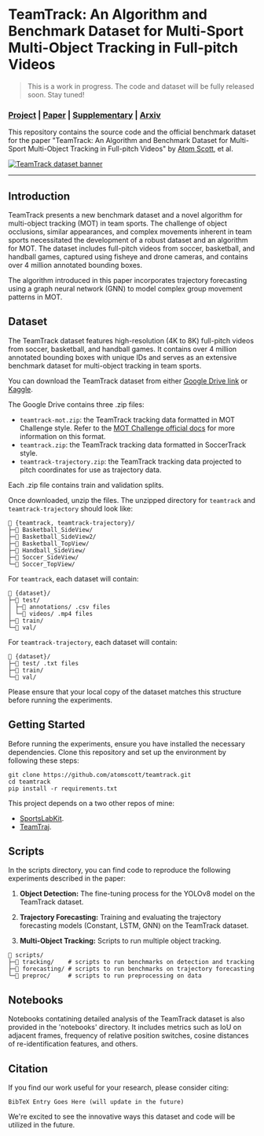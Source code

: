 
# TeamTrack: An Algorithm and Benchmark Dataset for Multi-Sport Multi-Object Tracking in Full-pitch Videos
> This is a work in progress. The code and dataset will be fully released soon. Stay tuned!
### <a href="https://atomscott.github.io/TeamTrack/" target="_blank">Project</a> | <a href="" target="_blank">Paper</a> | <a href="" target="_blank">Supplementary</a> | <a href="" target="_blank">Arxiv</a> <br>
This repository contains the source code and the official benchmark dataset for the paper "TeamTrack: An Algorithm and Benchmark Dataset for Multi-Sport Multi-Object Tracking in Full-pitch Videos" by [Atom Scott](https://twitter.com/AtomJamesScott), et al.

[![TeamTrack dataset banner](https://img.youtube.com/vi/lo85bm9oBcI/0.jpg)](https://www.youtube.com/watch?v=lo85bm9oBcI)


___


## Introduction

TeamTrack presents a new benchmark dataset and a novel algorithm for multi-object tracking (MOT) in team sports. The challenge of object occlusions, similar appearances, and complex movements inherent in team sports necessitated the development of a robust dataset and an algorithm for MOT. The dataset includes full-pitch videos from soccer, basketball, and handball games, captured using fisheye and drone cameras, and contains over 4 million annotated bounding boxes. 

The algorithm introduced in this paper incorporates trajectory forecasting using a graph neural network (GNN) to model complex group movement patterns in MOT.

## Dataset

The TeamTrack dataset features high-resolution (4K to 8K) full-pitch videos from soccer, basketball, and handball games. It contains over 4 million annotated bounding boxes with unique IDs and serves as an extensive benchmark dataset for multi-object tracking in team sports.

You can download the TeamTrack dataset from either [Google Drive link](https://drive.google.com/drive/u/1/folders/1D3jxrEWgWke0l1TWC_052OhYVs2IwDVZ) or [Kaggle](https://www.kaggle.com/datasets/atomscott/teamtrack).

The Google Drive contains three .zip files:
- `teamtrack-mot.zip`: the TeamTrack tracking data formatted in MOT Challenge style. Refer to the [MOT Challenge official docs](https://github.com/JonathonLuiten/TrackEval/tree/master/docs/MOTChallenge-Official) for more information on this format.
- `teamtrack.zip`: the TeamTrack tracking data formatted in SoccerTrack style.
- `teamtrack-trajectory.zip`: the TeamTrack tracking data projected to pitch coordinates for use as trajectory data.

Each .zip file contains train and validation splits.

Once downloaded, unzip the files. The unzipped directory for `teamtrack` and `teamtrack-trajectory` should look like:

```
📁 {teamtrack, teamtrack-trajectory}/
├─📁 Basketball_SideView/
├─📁 Basketball_SideView2/
├─📁 Basketball_TopView/
├─📁 Handball_SideView/
├─📁 Soccer_SideView/
└─📁 Soccer_TopView/
```

For `teamtrack`, each dataset will contain:

```
📁 {dataset}/
├─📁 test/
│ ├─📁 annotations/ .csv files
│ └─📁 videos/ .mp4 files
├─📁 train/
└─📁 val/
```

For `teamtrack-trajectory`, each dataset will contain:

```
📁 {dataset}/
├─📁 test/ .txt files
├─📁 train/
└─📁 val/
```

Please ensure that your local copy of the dataset matches this structure before running the experiments.


## Getting Started

Before running the experiments, ensure you have installed the necessary dependencies. Clone this repository and set up the environment by following these steps:

```
git clone https://github.com/atomscott/teamtrack.git
cd teamtrack
pip install -r requirements.txt
```

This project depends on a two other repos of mine:

* [SportsLabKit](https://github.com/AtomScott/SportsLabKit).
* [TeamTraj](https://github.com/AtomScott/TeamTraj).

## Scripts

In the scripts directory, you can find code to reproduce the following experiments described in the paper:

1. **Object Detection:** The fine-tuning process for the YOLOv8 model on the TeamTrack dataset.

2. **Trajectory Forecasting:** Training and evaluating the trajectory forecasting models (Constant, LSTM, GNN) on the TeamTrack dataset.

3. **Multi-Object Tracking:** Scripts to run multiple object tracking.

```
📁 scripts/
├─📁 tracking/    # scripts to run benchmarks on detection and tracking
├─📁 forecasting/ # scripts to run benchmarks on trajectory forecasting
└─📁 preproc/     # scripts to run preprocessing on data
```

## Notebooks

Notebooks contatining detailed analysis of the TeamTrack dataset is also provided in the 'notebooks' directory. It includes metrics such as IoU on adjacent frames, frequency of relative position switches, cosine distances of re-identification features, and others.

## Citation

If you find our work useful for your research, please consider citing:

```
BibTeX Entry Goes Here (will update in the future)
```
We're excited to see the innovative ways this dataset and code will be utilized in the future.
